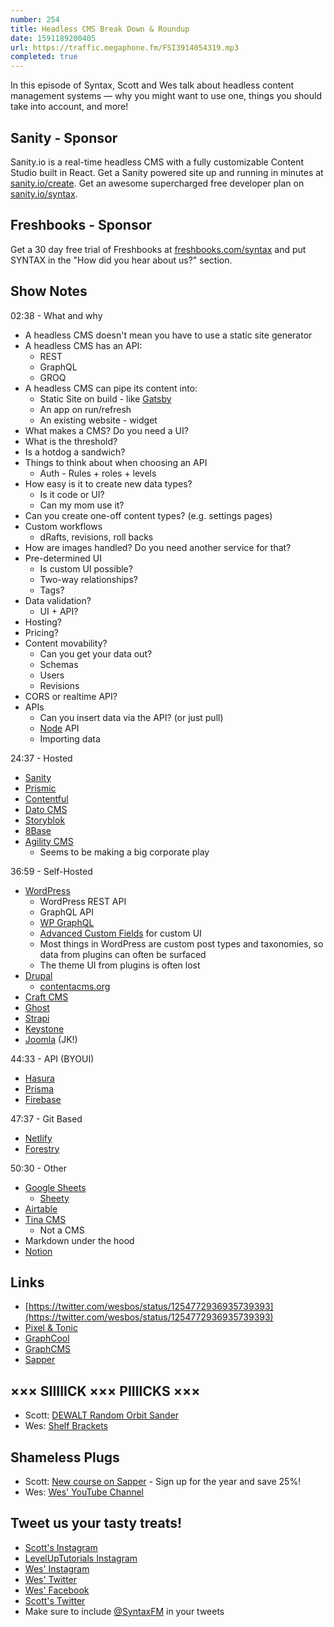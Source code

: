 ```yaml
---
number: 254
title: Headless CMS Break Down & Roundup
date: 1591189200405
url: https://traffic.megaphone.fm/FSI3914054319.mp3
completed: true
---
```


In this episode of Syntax, Scott and Wes talk about headless content management systems — why you might want to use one, things you should take into account, and more! 

## Sanity - Sponsor
Sanity.io is a real-time headless CMS with a fully customizable Content Studio built in React. Get a Sanity powered site up and running in minutes at [sanity.io/create](https://www.sanity.io/create). Get an awesome supercharged free developer plan on [sanity.io/syntax](https://www.sanity.io/syntax).

## Freshbooks - Sponsor
Get a 30 day free trial of Freshbooks at [freshbooks.com/syntax](https://freshbooks.com/syntax) and put SYNTAX in the "How did you hear about us?" section.

## Show Notes

02:38 - What and why

* A headless CMS doesn't mean you have to use a static site generator
* A headless CMS has an API:
  * REST
  * GraphQL
  * GROQ
* A headless CMS can pipe its content into:
  * Static Site on build - like [Gatsby](https://www.gatsbyjs.org/)
  * An app on run/refresh
  * An existing website - widget
* What makes a CMS? Do you need a UI?
* What is the threshold?
* Is a hotdog a sandwich?
* Things to think about when choosing an API
  * Auth - Rules + roles + levels
* How easy is it to create new data types?
  * Is it code or UI?
  * Can my mom use it?
* Can you create one-off content types? (e.g. settings pages)
* Custom workflows
  * dRafts, revisions, roll backs
* How are images handled? Do you need another service for that?
* Pre-determined UI
  * Is custom UI possible?
  * Two-way relationships?
  * Tags?
* Data validation?
  * UI + API?
* Hosting?
* Pricing?
* Content movability?
  * Can you get your data out?
  * Schemas
  * Users
  * Revisions
* CORS or realtime API?
* APIs
  * Can you insert data via the API? (or just pull)
  * [Node](https://nodejs.org/en/) API
  * Importing data

24:37 - Hosted

* [Sanity](https://www.sanity.io/)
* [Prismic](https://prismic.io/)
* [Contentful](https://www.contentful.com/)
* [Dato CMS](https://www.datocms.com/)
* [Storyblok](https://www.storyblok.com/)
* [8Base](https://www.8base.com/)
* [Agility CMS](https://agilitycms.com/)
  * Seems to be making a big corporate play

36:59 - Self-Hosted

* [WordPress](https://wordpress.org/)
  * WordPress REST API
  * GraphQL API
  * [WP GraphQL](https://www.wpgraphql.com/)
  * [Advanced Custom Fields](https://advancedcustomfields.com/) for custom UI
  * Most things in WordPress are custom post types and taxonomies, so data from plugins can often be surfaced
  * The theme UI from plugins is often lost
* [Drupal](https://www.drupal.org/)
  * [contentacms.org](http://contentacms.org/)
* [Craft CMS](https://craftcms.com/)
* [Ghost](https://ghost.org/)
* [Strapi](https://strapi.io/)
* [Keystone](https://www.keystonejs.com/)
* [Joomla](https://www.joomla.org/) (JK!)

44:33 - API (BYOUI)

* [Hasura](https://hasura.io/)
* [Prisma](https://www.prisma.io/)
* [Firebase](https://firebase.google.com/)

47:37 - Git Based

- [Netlify](https://www.netlify.com/)
- [Forestry](http://forestry.io/)

50:30 - Other

* [Google Sheets](https://www.google.com/sheets)
  * [Sheety](https://sheety.co/)
* [Airtable](https://airtable.com/)
* [Tina CMS](https://tinacms.org/)
  * Not a CMS
* Markdown under the hood
* [Notion](https://www.notion.so/)

## Links
* [https://twitter.com/wesbos/status/1254772936935739393](https://twitter.com/wesbos/status/1254772936935739393)
* [Pixel & Tonic](https://pixelandtonic.com/)
* [GraphCool](https://www.graph.cool/)
* [GraphCMS](https://graphcms.com/)
* [Sapper](https://sapper.svelte.dev/)

## ××× SIIIIICK ××× PIIIICKS ×××
* Scott: [DEWALT Random Orbit Sander](https://amzn.to/2WnUgo0)
* Wes: [Shelf Brackets](https://www.amazon.com/s?k=black+shelf+brackets&ref=nb_sb_noss_1)

## Shameless Plugs
* Scott: [New course on Sapper](https://www.leveluptutorials.com/pro) - Sign up for the year and save 25%!
* Wes: [Wes' YouTube Channel](https://www.youtube.com/wesbos)

## Tweet us your tasty treats!
* [Scott's Instagram](https://www.instagram.com/stolinski/)
* [LevelUpTutorials Instagram](https://www.instagram.com/LevelUpTutorials/)
* [Wes' Instagram](https://www.instagram.com/wesbos/)
* [Wes' Twitter](https://twitter.com/wesbos)
* [Wes' Facebook](https://www.facebook.com/wesbos.developer)
* [Scott's Twitter](https://twitter.com/stolinski)
* Make sure to include [@SyntaxFM](https://twitter.com/SyntaxFM) in your tweets